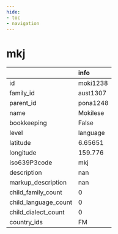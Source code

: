 ```yaml
---
hide:
- toc
- navigation
---
```

# mkj
|                      | info     |
|:---------------------|:---------|
| id                   | moki1238 |
| family_id            | aust1307 |
| parent_id            | pona1248 |
| name                 | Mokilese |
| bookkeeping          | False    |
| level                | language |
| latitude             | 6.65651  |
| longitude            | 159.776  |
| iso639P3code         | mkj      |
| description          | nan      |
| markup_description   | nan      |
| child_family_count   | 0        |
| child_language_count | 0        |
| child_dialect_count  | 0        |
| country_ids          | FM       |